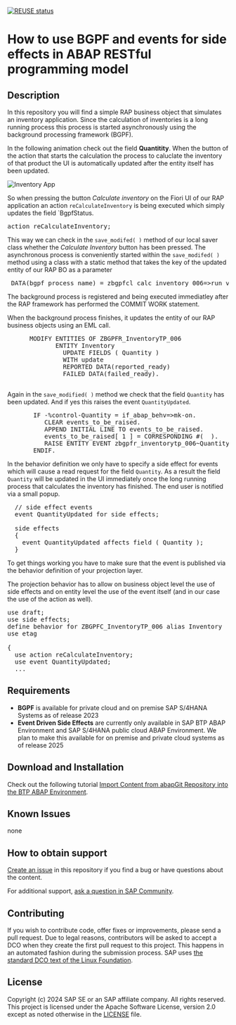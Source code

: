 [![REUSE status](https://api.reuse.software/badge/github.com/SAP-samples/abap-platform-bgpf-appl-log-events-side-effects)](https://api.reuse.software/info/github.com/SAP-samples/abap-platform-bgpf-appl-log-events-side-effects)

# How to use BGPF and events for side effects in ABAP RESTful programming model   
<!--- Register repository https://api.reuse.software/register, then add REUSE badge:
[![REUSE status](https://api.reuse.software/badge/github.com/SAP-samples/REPO-NAME)](https://api.reuse.software/info/github.com/SAP-samples/REPO-NAME)
-->

## Description

In this repository you will find a simple RAP business object that simulates an inventory application. Since the calculation of inventories is a long running process this process is started asynchronously using the background processing framework (BGPF).

In the following animation check out the field **Quantitity**. When the button of the action that starts the calculation the process to caluclate the inventory of that product the UI is automatically updated after the entity itself has been updated.  

![Inventory App](../../blob/main/images/bgpf_side_effects.gif)

So when pressing the button *Calculate inventory* on the Fiori UI of our RAP application an action `reCalculateInventory` is being executed which simply updates the field `BgpfStatus. 

<pre>action reCalculateInventory;</pre>

This way we can check in the `save_modifed( )` method of our local saver class whether the *Calculate Inventory* button has been pressed. The asynchronous process is conveniently started within the `save_modifed( )` method using a class with a static method that takes the key of the updated entity of our RAP BO as a parameter

<pre>
 DATA(bgpf_process_name) = zbgpfcl_calc_inventory_006=>run_via_bgpf( i_rap_bo_entity_key = update_inventory-%key ).
</pre>

The background process is registered and being executed immediatley after the RAP framework has performed the COMMIT WORK statement.

When the background process finishes, it updates the entity of our RAP business objects using an EML call.  

<pre>
      MODIFY ENTITIES OF ZBGPFR_InventoryTP_006  
             ENTITY Inventory  
               UPDATE FIELDS ( Quantity )  
               WITH update  
               REPORTED DATA(reported_ready)  
               FAILED DATA(failed_ready).  
 </pre>

Again in the `save_modified( )` method we check that the field `Quantity` has been updated. And if yes this raises the event `QuantityUpdated`.  

<pre>
       IF <update_inventory>-%control-Quantity = if_abap_behv=>mk-on.  
          CLEAR events_to_be_raised.  
          APPEND INITIAL LINE TO events_to_be_raised.  
          events_to_be_raised[ 1 ] = CORRESPONDING #( <update_inventory> ).  
          RAISE ENTITY EVENT zbgpfr_inventorytp_006~QuantityUpdated FROM events_to_be_raised.  
       ENDIF.  
</pre>

In the behavior definition we only have to specify a side effect for events which will cause a read request for the field `Quantity`. As a result the field `Quantity` will be updated in the UI immediately once the long running process that calculates the inventory has finished. The end user is notified via a small popup.  

<pre>
  // side effect events
  event QuantityUpdated for side effects;

  side effects
  {
    event QuantityUpdated affects field ( Quantity );
  } 
</pre>

To get things working you have to make sure that the event is published via the behavior definition of your projection layer.   

The projection behavior has to allow on business object level the use of side effects and on entity level the use of the event itself (and in our case the use of the action as well).

<pre>
use draft;  
use side effects;  
define behavior for ZBGPFC_InventoryTP_006 alias Inventory  
use etag  

{ 
  use action reCalculateInventory;  
  use event QuantityUpdated;  
  ...   
</pre>

## Requirements

- **BGPF** is available for private cloud and on premise SAP S/4HANA Systems as of release 2023
- **Event Driven Side Effects** are currently only available in SAP BTP ABAP Environment and SAP S/4HANA public cloud ABAP Environment. We plan to make this available for on premise and private cloud systems as of release 2025 

## Download and Installation

Check out the following tutorial [Import Content from abapGit Repository into the BTP ABAP Environment](https://community.sap.com/t5/technology-blogs-by-members/import-content-from-abapgit-repository-into-the-btp-abap-environment/ba-p/13559990).   

## Known Issues

none

## How to obtain support
[Create an issue](https://github.com/SAP-samples/<repository-name>/issues) in this repository if you find a bug or have questions about the content.
 
For additional support, [ask a question in SAP Community](https://answers.sap.com/questions/ask.html).

## Contributing
If you wish to contribute code, offer fixes or improvements, please send a pull request. Due to legal reasons, contributors will be asked to accept a DCO when they create the first pull request to this project. This happens in an automated fashion during the submission process. SAP uses [the standard DCO text of the Linux Foundation](https://developercertificate.org/).

## License
Copyright (c) 2024 SAP SE or an SAP affiliate company. All rights reserved. This project is licensed under the Apache Software License, version 2.0 except as noted otherwise in the [LICENSE](LICENSES/Apache-2.0.txt) file.
